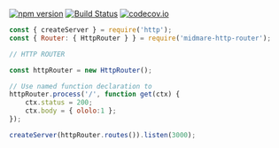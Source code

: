 [![npm version](https://badge.fury.io/js/midmare-http-router.svg)](https://www.npmjs.com/midmare-http-router)
[![Build Status](https://travis-ci.com/W0LFMAN/midmare-http-router.svg?branch=master)](https://travis-ci.com/W0LFMAN/midmare-http-router)
[![codecov.io](https://codecov.io/github/W0LFMAN/midmare-http-router/coverage.svg?branch=master)](https://codecov.io/github/W0LFMAN/midmare-http-router?branch=master)

```js
const { createServer } = require('http');
const { Router: { HttpRouter } } = require('midmare-http-router');

// HTTP ROUTER

const httpRouter = new HttpRouter();

// Use named function declaration to 
httpRouter.process('/', function get(ctx) {
    ctx.status = 200;
    ctx.body = { ololo:1 };
});

createServer(httpRouter.routes()).listen(3000);
```